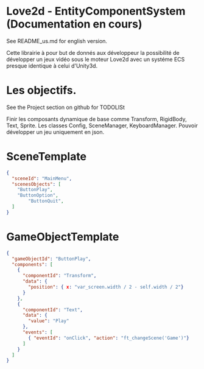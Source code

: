 # Love2d - EntityComponentSystem (Documentation en cours)

See README_us.md for english version.

Cette librairie à pour but de donnés aux développeur la possibilité de développer un jeux vidéo sous le moteur Love2d avec un systéme ECS presque identique à celui d'Unity3d.

# Les objectifs.

See the Project section on github for TODOLISt

Finir les composants dynamique de base comme Transform, RigidBody, Text, Sprite.
Les classes Config, SceneManager, KeyboardManager.
Pouvoir développer un jeu uniquement en json.

# SceneTemplate
```json
{
  "sceneId": "MainMenu",
  "scenesObjects": [
    "ButtonPlay",
    "ButtonOption",
        "ButtonQuit",
  ]
}
```

# GameObjectTemplate
```json
{
  "gameObjectId": "ButtonPlay",
  "components": [
    {
      "componentId": "Transform",
      "data": {
        "position": { x: "var_screen.width / 2 - self.width / 2"}
      }
    },
    {
      "componentId": "Text",
      "data": {
        "value": "Play"
      },
      "events": [
        { "eventId": "onClick", "action": "ft_changeScene('Game')"}
      ]
    }
  ]
}
```
